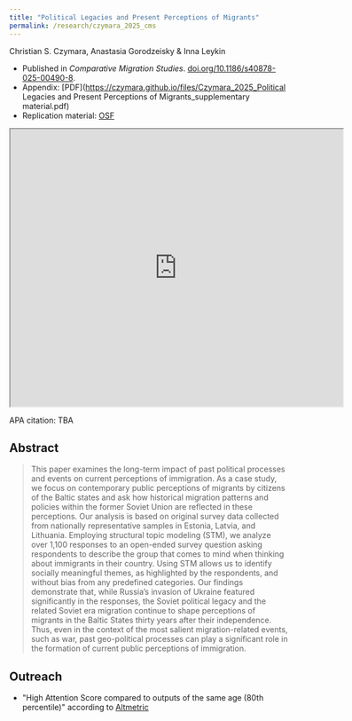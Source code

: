 ```yaml
---
title: "Political Legacies and Present Perceptions of Migrants"
permalink: /research/czymara_2025_cms
---
```

Christian S. Czymara, Anastasia Gorodzeisky & Inna Leykin

- Published in *Comparative Migration Studies*. [doi.org/10.1186/s40878-025-00490-8](https://doi.org/10.1186/s40878-025-00490-8).
- Appendix: [PDF](https://czymara.github.io/files/Czymara_2025_Political Legacies and Present Perceptions of Migrants_supplementary material.pdf)
- Replication material: [OSF](https://doi.org/10.17605/OSF.IO/4YDWN)

<iframe src="https://czymara.github.io/files/Czymara_2025_Political Legacies and Present Perceptions of Migrants.pdf" width="600" height="500"></iframe>

APA citation: TBA

Abstract
------
> This paper examines the long-term impact of past political processes and events on current perceptions of immigration. As a case study, we focus on contemporary public perceptions of migrants by citizens of the Baltic states and ask how historical migration patterns and policies within the former Soviet Union are reflected in these perceptions. Our analysis is based on original survey data collected from nationally representative samples in Estonia, Latvia, and Lithuania. Employing structural topic modeling (STM), we analyze over 1,100 responses to an open-ended survey question asking respondents to describe the group that comes to mind when thinking about immigrants in their country. Using STM allows us to identify socially meaningful themes, as highlighted by the respondents, and without bias from any predefined categories. Our findings demonstrate that, while Russia’s invasion of Ukraine featured significantly in the responses, the Soviet political legacy and the related Soviet era migration continue to shape perceptions of migrants in the Baltic States thirty years after their independence. Thus, even in the context of the most salient migration-related events, such as war, past geo-political processes can play a significant role in the formation of current public perceptions of immigration.

Outreach
------
- "High Attention Score compared to outputs of the same age (80th percentile)" according to [Altmetric](https://springeropen.altmetric.com/details/180421962)
